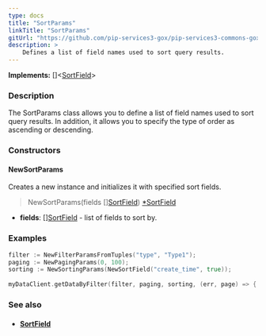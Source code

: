 ```yaml
---
type: docs
title: "SortParams"
linkTitle: "SortParams"
gitUrl: "https://github.com/pip-services3-gox/pip-services3-commons-gox"
description: > 
    Defines a list of field names used to sort query results.
---
```


**Implements:** []<[SortField](../sort_field)>

### Description

The SortParams class allows you to define a list of field names used to sort query results. In addition, it allows you to specify the type of order as ascending or descending.

### Constructors

#### NewSortParams
Creates a new instance and initializes it with specified sort fields.

> NewSortParams(fields [][SortField](../sort_field)) [*SortField](../sort_field)

- **fields**: [][SortField](../sort_field) - list of fields to sort by.


### Examples
```go
filter := NewFilterParamsFromTuples("type", "Type1");
paging := NewPagingParams(0, 100);
sorting := NewSortingParams(NewSortField("create_time", true));
 
myDataClient.getDataByFilter(filter, paging, sorting, (err, page) => {...});

```

### See also
- #### [SortField](../sort_field)
